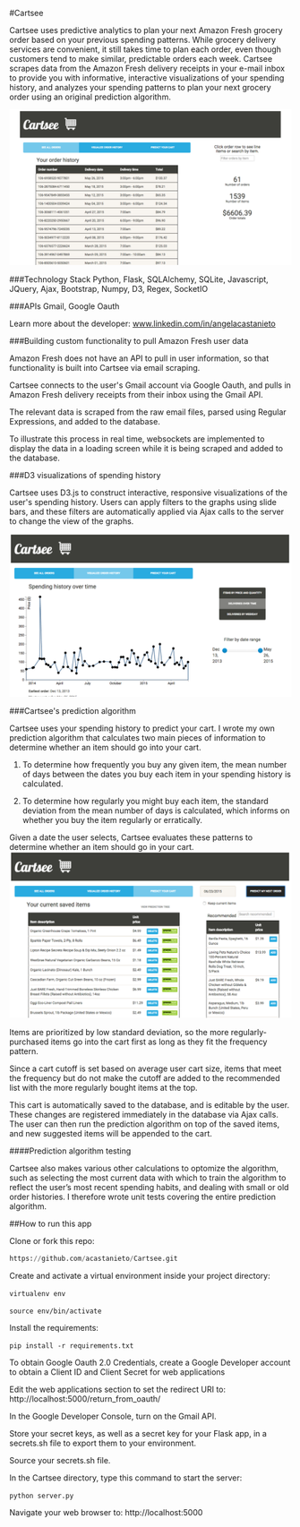 #Cartsee

Cartsee uses predictive analytics to plan your next Amazon Fresh grocery order based on your previous spending patterns.  While grocery delivery services are convenient, it still takes time to plan each order, even though customers tend to make similar, predictable orders each week.  Cartsee scrapes data from the Amazon Fresh delivery receipts in your e-mail inbox to provide you with informative, interactive visualizations of your spending history, and analyzes your spending patterns to plan your next grocery order using an original prediction algorithm.  

![alt text](https://github.com/acastanieto/assets/blob/master/cartsee_orders.png "Cartsee orders page")

###Technology Stack
Python, Flask, SQLAlchemy, SQLite, Javascript, JQuery, Ajax, Bootstrap, Numpy, D3, Regex, SocketIO

###APIs
Gmail, Google Oauth

Learn more about the developer:  www.linkedin.com/in/angelacastanieto


###Building custom functionality to pull Amazon Fresh user data

Amazon Fresh does not have an API to pull in user information, so that functionality is built into Cartsee via email scraping.

Cartsee connects to the user's Gmail account via Google Oauth, and pulls in Amazon Fresh delivery receipts from their inbox using the Gmail API.  

The relevant data is scraped from the raw email files, parsed using Regular Expressions, and added to the database.

To illustrate this process in real time, websockets are implemented to display the data in a loading screen while it is being scraped and added to the database.


###D3 visualizations of spending history

Cartsee uses D3.js to construct interactive, responsive visualizations of the user's spending history.  Users can apply filters to the graphs using slide bars, and these filters are automatically applied via Ajax calls to the server to change the view of the graphs.  

![alt text](https://github.com/acastanieto/assets/blob/master/cartsee_d3.png "Cartsee D3 graph page")


###Cartsee's prediction algorithm

Cartsee uses your spending history to predict your cart.  I wrote my own prediction algorithm that calculates two main pieces of information to determine whether an item should go into your cart.  

1. To determine how frequently you buy any given item, the mean number of days between the dates you buy each item in your spending history is calculated.

2.  To determine how regularly you might buy each item, the standard deviation from the mean number of days is calculated, which informs on whether you buy the item regularly or erratically.  

Given a date the user selects, Cartsee evaluates these patterns to determine whether an item should go in your cart.  
![alt text](https://github.com/acastanieto/assets/blob/master/cartsee_prediction.png "Cartsee prediction page")

Items are prioritized by low standard deviation, so the more regularly-purchased items go into the cart first as long as they fit the frequency pattern.  

Since a cart cutoff is set based on average user cart size, items that meet the frequency but do not make the cutoff are added to the recommended list with the more regularly bought items at the top.

This cart is automatically saved to the database, and is editable by the user.  These changes are registered immediately in the database via Ajax calls.  The user can then run the prediction algorithm on top of the saved items, and new suggested items will be appended to the cart.

####Prediction algorithm testing

Cartsee also makes various other calculations to optomize the algorithm, such as selecting the most current data with which to train the algorithm to reflect the user’s most recent spending habits, and dealing with small or old order histories.  I therefore wrote unit tests covering the entire prediction algorithm.  

##How to run this app

Clone or fork this repo:
```python
https://github.com/acastanieto/Cartsee.git
```

Create and activate a virtual environment inside your project directory:

`virtualenv env`

`source env/bin/activate`

Install the requirements:

`pip install -r requirements.txt`

To obtain Google Oauth 2.0 Credentials, create a Google Developer account to obtain a Client ID and Client Secret for web applications 

Edit the web applications section to set the redirect URI to: http://localhost:5000/return_from_oauth/

In the Google Developer Console, turn on the Gmail API.

Store your secret keys, as well as a secret key for your Flask app, in a secrets.sh file to export them to your environment.  

Source your secrets.sh file.

In the Cartsee directory, type this command to start the server:

`python server.py`

Navigate your web browser to: http://localhost:5000
